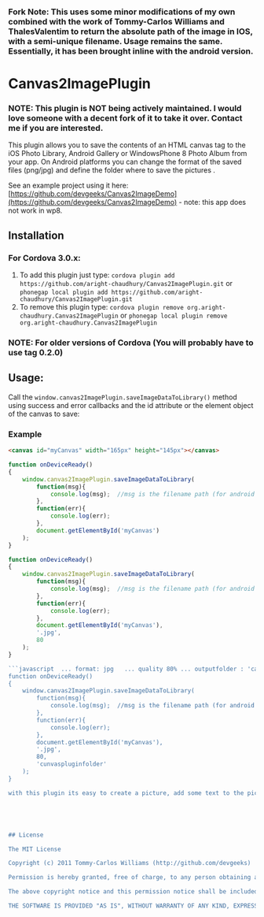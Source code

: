 ### Fork Note:  This uses some minor modifications of my own combined with the work of Tommy-Carlos Williams and ThalesValentim to return the absolute path of the image in IOS, with a semi-unique filename.  Usage remains the same.  Essentially, it has been brought inline with the android version.

Canvas2ImagePlugin
============

### NOTE: This plugin is NOT being actively maintained. I would love someone with a decent fork of it to take it over. Contact me if you are interested.

This plugin allows you to save the contents of an HTML canvas tag to the iOS Photo Library, Android Gallery or WindowsPhone 8 Photo Album from your app.
On Android platforms you can change the format of the saved files (png/jpg) and define the folder where to save the pictures .

See an example project using it here: [https://github.com/devgeeks/Canvas2ImageDemo](https://github.com/devgeeks/Canvas2ImageDemo) - note: this app does not work in wp8.

Installation
------------

### For Cordova 3.0.x:

1. To add this plugin just type: `cordova plugin add https://github.com/aright-chaudhury/Canvas2ImagePlugin.git` or `phonegap local plugin add https://github.com/aright-chaudhury/Canvas2ImagePlugin.git`
2. To remove this plugin type: `cordova plugin remove org.aright-chaudhury.Canvas2ImagePlugin` or `phonegap local plugin remove org.aright-chaudhury.Canvas2ImagePlugin`

### NOTE: For older versions of Cordova (You will probably have to use tag 0.2.0)


Usage:
------

Call the `window.canvas2ImagePlugin.saveImageDataToLibrary()` method using success and error callbacks and the id attribute or the element object of the canvas to save:

### Example
```html
<canvas id="myCanvas" width="165px" height="145px"></canvas>
```

```javascript  ... default format: png   ... default quality 100%
function onDeviceReady()
{
	window.canvas2ImagePlugin.saveImageDataToLibrary(
        function(msg){
            console.log(msg);  //msg is the filename path (for android and iOS)
        },
        function(err){
            console.log(err);
        },
        document.getElementById('myCanvas')
    );
}
```

```javascript  ... format: jpg   ... quality 80%
function onDeviceReady()
{
	window.canvas2ImagePlugin.saveImageDataToLibrary(
        function(msg){
            console.log(msg);  //msg is the filename path (for android and iOS)
        },
        function(err){
            console.log(err);
        },
        document.getElementById('myCanvas'),
        '.jpg',
        80
    );
}

```javascript  ... format: jpg   ... quality 80% ... outputfolder : 'canvaspluginfolder'
function onDeviceReady()
{
	window.canvas2ImagePlugin.saveImageDataToLibrary(
        function(msg){
            console.log(msg);  //msg is the filename path (for android and iOS)
        },
        function(err){
            console.log(err);
        },
        document.getElementById('myCanvas'),
        '.jpg',
        80,
        'cunvaspluginfolder'
    );
}

with this plugin its easy to create a picture, add some text to the picture and save the edited picture to galery or wehre ever you want ! 





## License

The MIT License

Copyright (c) 2011 Tommy-Carlos Williams (http://github.com/devgeeks)

Permission is hereby granted, free of charge, to any person obtaining a copy of this software and associated documentation files (the "Software"), to deal in the Software without restriction, including without limitation the rights to use, copy, modify, merge, publish, distribute, sublicense, and/or sell copies of the Software, and to permit persons to whom the Software is furnished to do so, subject to the following conditions:

The above copyright notice and this permission notice shall be included in all copies or substantial portions of the Software.

THE SOFTWARE IS PROVIDED "AS IS", WITHOUT WARRANTY OF ANY KIND, EXPRESS OR IMPLIED, INCLUDING BUT NOT LIMITED TO THE WARRANTIES OF MERCHANTABILITY, FITNESS FOR A PARTICULAR PURPOSE AND NONINFRINGEMENT. IN NO EVENT SHALL THE AUTHORS OR COPYRIGHT HOLDERS BE LIABLE FOR ANY CLAIM, DAMAGES OR OTHER LIABILITY, WHETHER IN AN ACTION OF CONTRACT, TORT OR OTHERWISE, ARISING FROM, OUT OF OR IN CONNECTION WITH THE SOFTWARE OR THE USE OR OTHER DEALINGS IN THE SOFTWARE.
